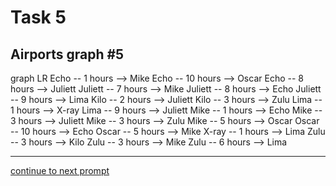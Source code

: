 # Task 5
## Airports graph #5

<div></div>
<div class="mermaid-access">
graph LR
  Echo -- 1 hours --> Mike
  Echo -- 10 hours --> Oscar
  Echo -- 8 hours --> Juliett
  Juliett -- 7 hours --> Mike
  Juliett -- 8 hours --> Echo
  Juliett -- 9 hours --> Lima
  Kilo -- 2 hours --> Juliett
  Kilo -- 3 hours --> Zulu
  Lima -- 1 hours --> X-ray
  Lima -- 9 hours --> Juliett
  Mike -- 1 hours --> Echo
  Mike -- 3 hours --> Juliett
  Mike -- 3 hours --> Zulu
  Mike -- 5 hours --> Oscar
  Oscar -- 10 hours --> Echo
  Oscar -- 5 hours --> Mike
  X-ray -- 1 hours --> Lima
  Zulu -- 3 hours --> Kilo
  Zulu -- 3 hours --> Mike
  Zulu -- 6 hours --> Lima
</div>

---

[continue to next prompt](./task6prompt-v.html)

<!-- Required scripts for MermaidAccess -->
<script src="https://combinatronics.com/mermaid-js/mermaid/release/8.8.4/dist/mermaid.min.js"></script>
<script src="mermaid-access-elm.js"></script>
<script src="mermaid-access.js"></script>
<script>
mermaidAccess.go(mermaidAccess.viewerMode, mermaidAccess.displayAccessibleOnly)
</script>
    